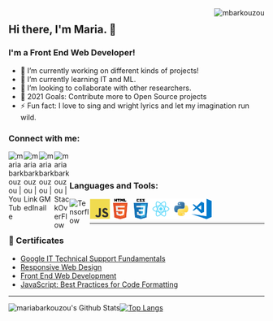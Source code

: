      
     
 <img align="right" src="https://lh3.googleusercontent.com/pw/AM-JKLVCj_B57JSQKKVJTwLiYRXXzIwiyYT8XsDoXETXzz1uzVynl3ltqJg5hqRERIJpfuxqaJLRMCU29RVc7NMntsuflllM7mW8gnpK7lOy66yzUBqrUUi6VydPATgweSpBJSFJKIyPukXXphu22JeOgn71=w250-h249-no?authuser=0" alt="mbarkouzou" />

## Hi there, I'm Maria. 👋 

### I'm a Front End Web Developer!
- 🔭 I’m currently working on different kinds of projects!
- 🌱 I’m currently learning IT and ML.
- 👯 I’m looking to collaborate with other researchers.
- 🥅 2021 Goals: Contribute more to Open Source projects
- ⚡ Fun fact: I love to sing and wright lyrics and let my imagination run wild.

### Connect with me:

[<img align="left" alt="mariabarkouzou | YouTube" width="30px" src="https://cdn.jsdelivr.net/npm/simple-icons@v3/icons/youtube.svg" />][youtube]
[<img align="left" alt="mariabarkouzou | LinkedIn" width="30px" src="https://cdn.jsdelivr.net/npm/simple-icons@v3/icons/linkedin.svg" />][linkedin]
<a href="mailto:mbarkouzou@gmail.com"><img align="left" alt="mariabarkouzou | GMail" width="30px" src="https://cdn.jsdelivr.net/npm/simple-icons@v3/icons/gmail.svg" />
[<img align="left" alt="mariabarkouzou | StackOverFlow" width="30px" src="https://cdn.jsdelivr.net/npm/simple-icons@v3/icons/stackoverflow.svg" />][stackoverflow]

<br />
<br />

### Languages and Tools:


[<img align="left" alt="Tensorflow" width="40px" src="https://upload.wikimedia.org/wikipedia/commons/thumb/2/2d/Tensorflow_logo.svg/1200px-Tensorflow_logo.svg.png"/>][github]
[<img align="left" alt="JavaScript" width="40px" src="https://github.com/devicons/devicon/blob/master/icons/javascript/javascript-original.svg"/>][github]
[<img align="left" alt="HTML5" width="40px" src="https://raw.githubusercontent.com/github/explore/80688e429a7d4ef2fca1e82350fe8e3517d3494d/topics/html/html.png"/>][github]
[<img align="left" alt="CSS" width="40px" src="https://raw.githubusercontent.com/github/explore/80688e429a7d4ef2fca1e82350fe8e3517d3494d/topics/css/css.png"/>][github]
[<img align="left" alt="React" width="40px" src="https://raw.githubusercontent.com/github/explore/80688e429a7d4ef2fca1e82350fe8e3517d3494d/topics/react/react.png"/>][github]
[<img align="left" alt="Python" width="40px" src="https://raw.githubusercontent.com/github/explore/80688e429a7d4ef2fca1e82350fe8e3517d3494d/topics/python/python.png"/>][github]
[<img align="left" alt="VS Code" src="https://raw.githubusercontent.com/github/explore/80688e429a7d4ef2fca1e82350fe8e3517d3494d/topics/visual-studio-code/visual-studio-code.png" width="40px"/>][github]


<br />
<br />

---


### 📜 Certificates

- [Google IT Technical Support Fundamentals](https://www.coursera.org/account/accomplishments/certificate/E63W38CRHTPT)
- [Responsive Web Design](https://www.freecodecamp.org/certification/mariabarkouzou/responsive-web-design)
- [Front End Web Development]()
- [JavaScript: Best Practices for Code Formatting](https://drive.google.com/file/d/13xE_P1O8n6vgbKFxXHc-Pr941jZnk5Nz/view?usp=sharing)

---

<img align="left" alt="mariabarkouzou's Github Stats" src="https://github-readme-stats.vercel.app/api?username=mariabarkouzou&theme=tokyonight" />

[![Top Langs](https://github-readme-stats.vercel.app/api/top-langs/?username=mariabarkouzou&theme=tokyonight)](https://github.com/mariabarkouzou)




[youtube]:https://www.youtube.com/channel/UCZAwc4NzUv8E_wsyAuJfdNg
[linkedin]: https://www.linkedin.com/in/mariabarkouzou
[github]:  https://github.com/mariabarkouzou
[stackoverflow]: https://stackexchange.com/users/20222925/maria-barkouzou
